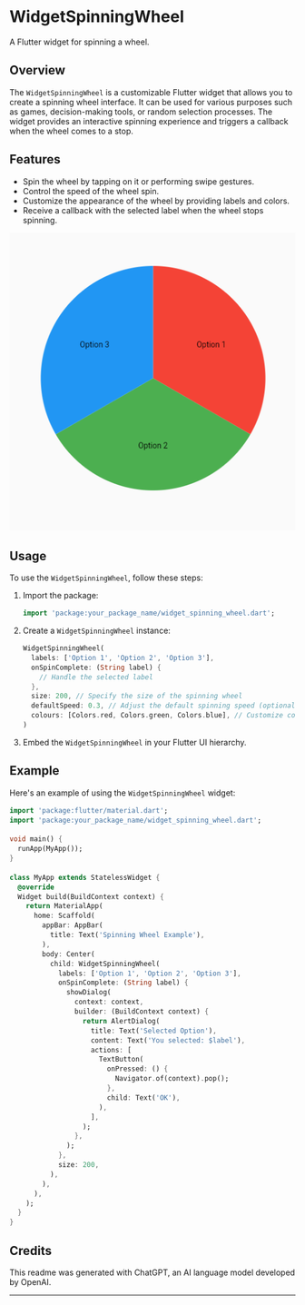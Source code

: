 # WidgetSpinningWheel

A Flutter widget for spinning a wheel.

## Overview

The `WidgetSpinningWheel` is a customizable Flutter widget that allows you to create a spinning wheel interface. It can be used for various purposes such as games, decision-making tools, or random selection processes. The widget provides an interactive spinning experience and triggers a callback when the wheel comes to a stop.

## Features

- Spin the wheel by tapping on it or performing swipe gestures.
- Control the speed of the wheel spin.
- Customize the appearance of the wheel by providing labels and colors.
- Receive a callback with the selected label when the wheel stops spinning.

![Screenshot](spin.png)

## Usage

To use the `WidgetSpinningWheel`, follow these steps:

1. Import the package:
   ```dart
   import 'package:your_package_name/widget_spinning_wheel.dart';
   ```

2. Create a `WidgetSpinningWheel` instance:
   ```dart
   WidgetSpinningWheel(
     labels: ['Option 1', 'Option 2', 'Option 3'],
     onSpinComplete: (String label) {
       // Handle the selected label
     },
     size: 200, // Specify the size of the spinning wheel
     defaultSpeed: 0.3, // Adjust the default spinning speed (optional)
     colours: [Colors.red, Colors.green, Colors.blue], // Customize colors (optional)
   )
   ```

3. Embed the `WidgetSpinningWheel` in your Flutter UI hierarchy.

## Example

Here's an example of using the `WidgetSpinningWheel` widget:

```dart
import 'package:flutter/material.dart';
import 'package:your_package_name/widget_spinning_wheel.dart';

void main() {
  runApp(MyApp());
}

class MyApp extends StatelessWidget {
  @override
  Widget build(BuildContext context) {
    return MaterialApp(
      home: Scaffold(
        appBar: AppBar(
          title: Text('Spinning Wheel Example'),
        ),
        body: Center(
          child: WidgetSpinningWheel(
            labels: ['Option 1', 'Option 2', 'Option 3'],
            onSpinComplete: (String label) {
              showDialog(
                context: context,
                builder: (BuildContext context) {
                  return AlertDialog(
                    title: Text('Selected Option'),
                    content: Text('You selected: $label'),
                    actions: [
                      TextButton(
                        onPressed: () {
                          Navigator.of(context).pop();
                        },
                        child: Text('OK'),
                      ),
                    ],
                  );
                },
              );
            },
            size: 200,
          ),
        ),
      ),
    );
  }
}
```

## Credits

This readme was generated with ChatGPT, an AI language model developed by OpenAI.

---
